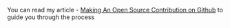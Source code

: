 You can read my article - [Making An Open Source Contribution on Github](https://link.medium.com/W6Ma8PcDRab) to guide you through the process
